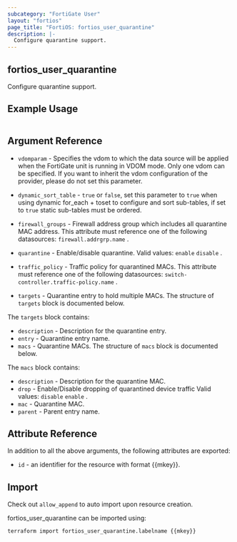```yaml
---
subcategory: "FortiGate User"
layout: "fortios"
page_title: "FortiOS: fortios_user_quarantine"
description: |-
  Configure quarantine support.
---
```


## fortios_user_quarantine
Configure quarantine support.

## Example Usage

```hcl

```

## Argument Reference
* `vdomparam` - Specifies the vdom to which the data source will be applied when the FortiGate unit is running in VDOM mode. Only one vdom can be specified. If you want to inherit the vdom configuration of the provider, please do not set this parameter.
* `dynamic_sort_table` - `true` or `false`, set this parameter to `true` when using dynamic for_each + toset to configure and sort sub-tables, if set to `true` static sub-tables must be ordered.

* `firewall_groups` - Firewall address group which includes all quarantine MAC address. This attribute must reference one of the following datasources: `firewall.addrgrp.name` .
* `quarantine` - Enable/disable quarantine. Valid values: `enable` `disable` .
* `traffic_policy` - Traffic policy for quarantined MACs. This attribute must reference one of the following datasources: `switch-controller.traffic-policy.name` .
* `targets` - Quarantine entry to hold multiple MACs. The structure of `targets` block is documented below.

The `targets` block contains:

* `description` - Description for the quarantine entry.
* `entry` - Quarantine entry name.
* `macs` - Quarantine MACs. The structure of `macs` block is documented below.

The `macs` block contains:

* `description` - Description for the quarantine MAC.
* `drop` - Enable/Disable dropping of quarantined device traffic Valid values: `disable` `enable` .
* `mac` - Quarantine MAC.
* `parent` - Parent entry name.

## Attribute Reference

In addition to all the above arguments, the following attributes are exported:
* `id` - an identifier for the resource with format {{mkey}}.

## Import

Check out `allow_append` to auto import upon resource creation.

fortios_user_quarantine can be imported using:
```sh
terraform import fortios_user_quarantine.labelname {{mkey}}
```
